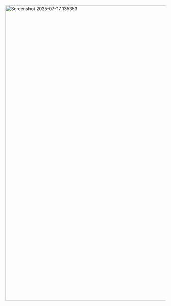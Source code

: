 <img width="1888" height="930" alt="Screenshot 2025-07-17 135353" src="https://github.com/user-attachments/assets/daf6be8c-4adc-4cb9-a639-f47fa16ef4ee" />
